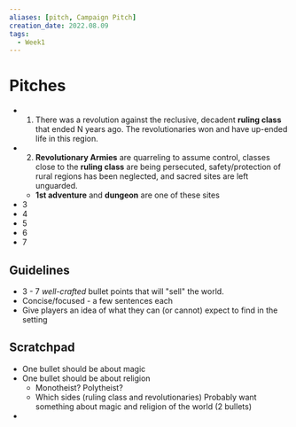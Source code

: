 ```yaml
---
aliases: [pitch, Campaign Pitch]
creation_date: 2022.08.09
tags:
  - Week1
---
```


# Pitches
- 1) There was a revolution against the reclusive, decadent **ruling class** that ended N years ago. The revolutionaries won and have up-ended life in this region. 
- 2) **Revolutionary Armies** are quarreling to assume control, classes close to the **ruling class** are being persecuted, safety/protection of rural regions has been neglected, and sacred sites are left unguarded.
	- **1st adventure** and **dungeon** are one of these sites
- 3
- 4
- 5
- 6
- 7

## Guidelines
- 3 - 7 _well-crafted_ bullet points that will "sell" the world.
- Concise/focused - a few sentences each
- Give players an idea of what they can (or cannot) expect to find in the setting

## Scratchpad
- One bullet should be about magic
- One bullet should be about religion
	- Monotheist?  Polytheist?
	- Which sides (ruling class and revolutionaries) Probably want something about magic and religion of the world (2 bullets)
- 
